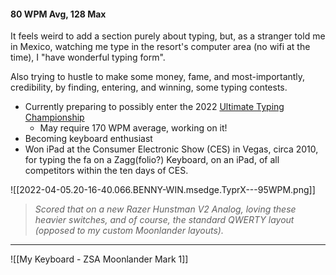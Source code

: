  #### 80 WPM Avg, 128 Max

It feels weird to add a section purely about typing, but, as a stranger told me in Mexico, watching me type in the resort's computer area (no wifi at the time), I "have wonderful typing form".

Also trying to hustle to make some money, fame, and most-importantly, credibility, by finding, entering, and winning, some typing contests.


- Currently preparing to possibly enter the 2022 [Ultimate Typing Championship](https://ultimatetypingchampionship.com/)
	- May require 170 WPM average, working on it!
- Becoming keyboard enthusiast
- Won iPad at the Consumer Electronic Show (CES) in Vegas, circa 2010, for typing the fa on a Zagg(folio?) Keyboard, on an iPad, of all competitors within the ten days of CES.

![[2022-04-05.20-16-40.066.BENNY-WIN.msedge.TyprX---95WPM.png]]
> *Scored that on a new Razer Hunstman V2 Analog, loving these heavier switches, and of course, the standard QWERTY layout (opposed to my custom Moonlander layouts).*

---

![[My Keyboard - ZSA Moonlander Mark 1]]
